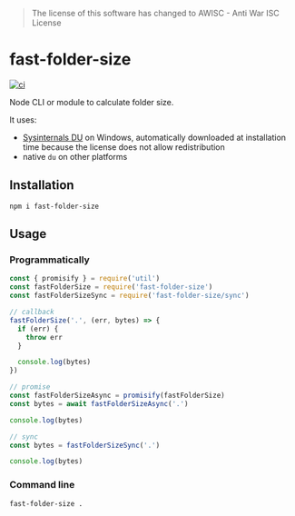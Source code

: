 > The license of this software has changed to AWISC - Anti War ISC License

# fast-folder-size

[![ci](https://github.com/simoneb/fast-folder-size/actions/workflows/ci.yml/badge.svg)](https://github.com/simoneb/fast-folder-size/actions/workflows/ci.yml)

Node CLI or module to calculate folder size.

It uses:

- [Sysinternals DU](https://docs.microsoft.com/en-us/sysinternals/downloads/du) on Windows, automatically downloaded at installation time because the license does not allow redistribution
- native `du` on other platforms

## Installation

```
npm i fast-folder-size
```

## Usage

### Programmatically

```js
const { promisify } = require('util')
const fastFolderSize = require('fast-folder-size')
const fastFolderSizeSync = require('fast-folder-size/sync')

// callback
fastFolderSize('.', (err, bytes) => {
  if (err) {
    throw err
  }

  console.log(bytes)
})

// promise
const fastFolderSizeAsync = promisify(fastFolderSize)
const bytes = await fastFolderSizeAsync('.')

console.log(bytes)

// sync
const bytes = fastFolderSizeSync('.')

console.log(bytes)
```

### Command line

```bash
fast-folder-size .
```
